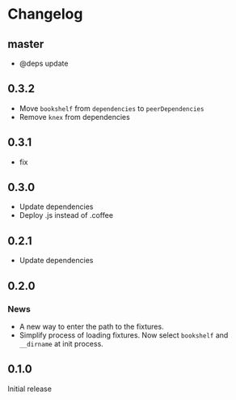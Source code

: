 # Changelog

## master

* @deps update

## 0.3.2

* Move ``bookshelf`` from `dependencies` to `peerDependencies`
* Remove ``knex`` from dependencies

## 0.3.1

* fix

## 0.3.0

* Update dependencies
* Deploy .js instead of .coffee

## 0.2.1

* Update dependencies

## 0.2.0

### News

* A new way to enter the path to the fixtures.
* Simplify process of loading fixtures. Now select `bookshelf` and `__dirname` at init process.

## 0.1.0

Initial release
